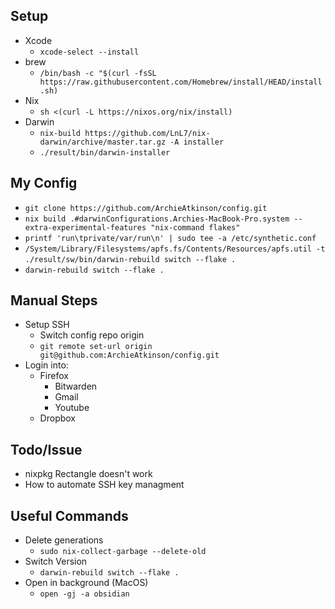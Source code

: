 ## Setup
- Xcode
  - `xcode-select --install`
- brew
  - `/bin/bash -c "$(curl -fsSL https://raw.githubusercontent.com/Homebrew/install/HEAD/install.sh)`
- Nix
  - `sh <(curl -L https://nixos.org/nix/install)`
- Darwin
  - `nix-build https://github.com/LnL7/nix-darwin/archive/master.tar.gz -A installer`
  - `./result/bin/darwin-installer`

## My Config
- `git clone https://github.com/ArchieAtkinson/config.git`
- `nix build .#darwinConfigurations.Archies-MacBook-Pro.system --extra-experimental-features "nix-command flakes"`
- `printf 'run\tprivate/var/run\n' | sudo tee -a /etc/synthetic.conf`
- `/System/Library/Filesystems/apfs.fs/Contents/Resources/apfs.util -t`
`./result/sw/bin/darwin-rebuild switch --flake .`  
- `darwin-rebuild switch --flake .`


## Manual Steps
- Setup SSH
  - Switch config repo origin
  - `git remote set-url origin git@github.com:ArchieAtkinson/config.git`
- Login into:
  - Firefox
    - Bitwarden
    - Gmail
    - Youtube
  - Dropbox
  

## Todo/Issue
- nixpkg Rectangle doesn't work
- How to automate SSH key managment

## Useful Commands
- Delete generations
  - `sudo nix-collect-garbage --delete-old`
- Switch Version
  - `darwin-rebuild switch --flake .`
- Open in background (MacOS)
  - `open -gj -a obsidian`
